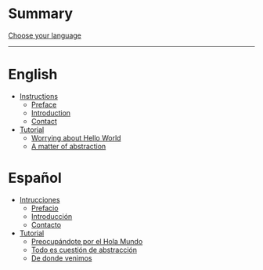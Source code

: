 # Summary

[Choose your language](./language.md)

---

# English
- [Instructions]()
    - [Preface](./en/instructions/preface.md)
    - [Introduction](./en/instructions/introduction.md)
    - [Contact](./en/instructions/contact.md)
- [Tutorial]()
    - [Worrying about Hello World]()
    - [A matter of abstraction](./en/tutorial/abstraction.md)

# Español
- [Intrucciones]()
    - [Prefacio](./es/instrucciones/prefacio.md)
    - [Introducción](./es/instrucciones/introduccion.md)
    - [Contacto](./es/instrucciones/contacto.md)
- [Tutorial]()
    - [Preocupándote por el Hola Mundo](./es/tutorial/hola_mundo.md)
    - [Todo es cuestión de abstracción](./es/tutorial/abstraccion.md)
    - [De donde venimos](./es/tutorial/cronologia.md)


